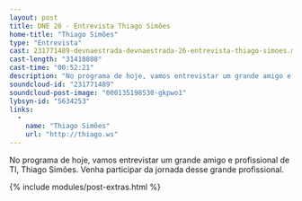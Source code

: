 ```yaml
---
layout: post
title: DNE 26 - Entrevista Thiago Simões
home-title: "Thiago Simões"
type: "Entrevista"
cast: 231771489-devnaestrada-devnaestrada-26-entrevista-thiago-simoes.mp3
cast-length: "31418808"
cast-time: "00:52:21"
description: "No programa de hoje, vamos entrevistar um grande amigo e profissional de TI, Thiago Simões. Venha participar da jornada desse grande profissional."
soundcloud-id: "231771489"
soundcloud-post-image: "000135198530-gkpwo1"
lybsyn-id: "5634253"
links:
  -
    name: "Thiago Simões"
    url: "http://thiago.ws"
---
```


No programa de hoje, vamos entrevistar um grande amigo e profissional de TI, Thiago Simões. Venha participar da jornada desse grande profissional.

{% include modules/post-extras.html %}
